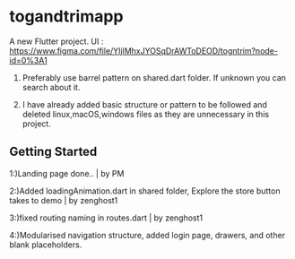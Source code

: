 # togandtrimapp

A new Flutter project.
UI : https://www.figma.com/file/YIjlMhxJYOSqDrAWToDEOD/togntrim?node-id=0%3A1

1. Preferably use barrel pattern on shared.dart folder. If unknown you can search about it.

2. I have already added basic structure or pattern to be followed and deleted linux,macOS,windows files as they are unnecessary in this project.

## Getting Started
1:)Landing page done.. | by PM 

2:)Added loadingAnimation.dart in shared folder, Explore the store button takes to demo | by zenghost1

3:)fixed routing naming in routes.dart | by zenghost1

4:)Modularised navigation structure, added login page, drawers, and other blank placeholders. 
